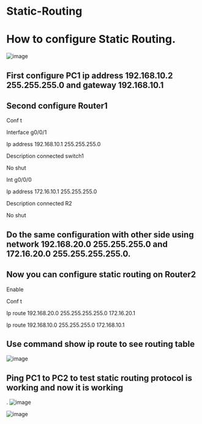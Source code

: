 # Static-Routing

# How to configure Static Routing.

![image](https://github.com/user-attachments/assets/dca93d82-f7de-4f11-b4b6-9e510bcafb88)

 
## First configure PC1 ip address 192.168.10.2 255.255.255.0 and gateway 192.168.10.1

## Second configure Router1 

Conf t

Interface g0/0/1

Ip address 192.168.10.1 255.255.255.0

Description connected switch1

No shut

Int g0/0/0

Ip address 172.16.10.1 255.255.255.0

Description connected R2

No shut

## Do the same configuration with other side using network 192.168.20.0 255.255.255.0 and 172.16.20.0 255.255.255.255.0.

## Now you can configure static routing on Router2


Enable

Conf t

Ip route 192.168.20.0 255.255.255.255.0 172.16.20.1

Ip route 192.168.10.0 255.255.255.0 172.168.10.1

## Use command show ip route to see routing table

 ![image](https://github.com/user-attachments/assets/29bf20c1-b2d4-4052-ac8f-be5ba8c710bb)



## Ping PC1 to PC2 to test static routing protocol is working and now it is working

 .
![image](https://github.com/user-attachments/assets/7eaa0124-9990-4156-93dc-d638fc66e097)


![image](https://github.com/user-attachments/assets/a706d69e-bd12-4553-99a6-ff8526de6aae)


 
